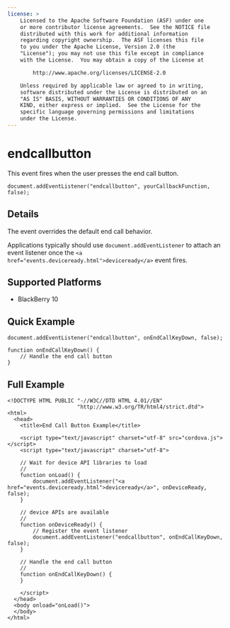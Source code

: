 ```yaml
---
license: >
    Licensed to the Apache Software Foundation (ASF) under one
    or more contributor license agreements.  See the NOTICE file
    distributed with this work for additional information
    regarding copyright ownership.  The ASF licenses this file
    to you under the Apache License, Version 2.0 (the
    "License"); you may not use this file except in compliance
    with the License.  You may obtain a copy of the License at

        http://www.apache.org/licenses/LICENSE-2.0

    Unless required by applicable law or agreed to in writing,
    software distributed under the License is distributed on an
    "AS IS" BASIS, WITHOUT WARRANTIES OR CONDITIONS OF ANY
    KIND, either express or implied.  See the License for the
    specific language governing permissions and limitations
    under the License.
---
```


# endcallbutton

This event fires when the user presses the end call button.

    document.addEventListener("endcallbutton", yourCallbackFunction, false);

## Details

The event overrides the default end call behavior.

Applications typically should use `document.addEventListener` to
attach an event listener once the `<a href="events.deviceready.html">deviceready</a>` event fires.

## Supported Platforms

- BlackBerry 10

## Quick Example

    document.addEventListener("endcallbutton", onEndCallKeyDown, false);

    function onEndCallKeyDown() {
        // Handle the end call button
    }

## Full Example

    <!DOCTYPE HTML PUBLIC "-//W3C//DTD HTML 4.01//EN"
                          "http://www.w3.org/TR/html4/strict.dtd">
    <html>
      <head>
        <title>End Call Button Example</title>

        <script type="text/javascript" charset="utf-8" src="cordova.js"></script>
        <script type="text/javascript" charset="utf-8">

        // Wait for device API libraries to load
        //
        function onLoad() {
            document.addEventListener("<a href="events.deviceready.html">deviceready</a>", onDeviceReady, false);
        }

        // device APIs are available
        //
        function onDeviceReady() {
            // Register the event listener
            document.addEventListener("endcallbutton", onEndCallKeyDown, false);
        }

        // Handle the end call button
        //
        function onEndCallKeyDown() {
        }

        </script>
      </head>
      <body onload="onLoad()">
      </body>
    </html>
